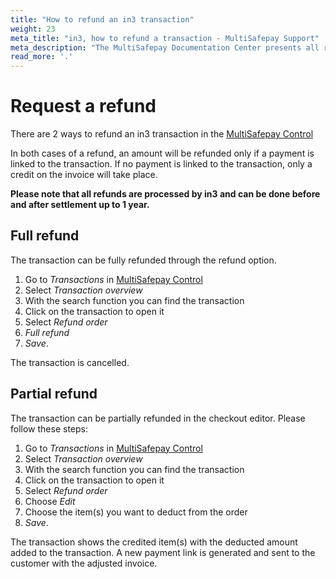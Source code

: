 ```yaml
---
title: "How to refund an in3 transaction"
weight: 23
meta_title: "in3, how to refund a transaction - MultiSafepay Support"
meta_description: "The MultiSafepay Documentation Center presents all relevant information about our Plugins and API. You can also find support pages for Payment Methods, Tools and General Questions as well as the contact details of our Support and Integration Teams."
read_more: '.'
---
```


# Request a refund 

There are 2 ways to refund an in3 transaction in the [MultiSafepay Control](https://merchant.multisafepay.com)

In both cases of a refund, an amount will be refunded only if a payment is linked to the transaction. If no payment is linked to the transaction, only a credit on the invoice will take place.

__Please note that all refunds are processed by in3 and can be done before and after settlement up to 1 year.__

## Full refund
The transaction can be fully refunded through the refund option.

1. Go to _Transactions_ in [MultiSafepay Control](https://merchant.multisafepay.com)
2. Select _Transaction overview_
3. With the search function you can find the transaction
4. Click on the transaction to open it
5. Select _Refund order_
6. _Full refund_
7. _Save_.

The transaction is cancelled.

## Partial refund
The transaction can be partially refunded in the checkout editor. Please follow these steps:

1. Go to _Transactions_ in [MultiSafepay Control](https://merchant.multisafepay.com)
2. Select _Transaction overview_
3. With the search function you can find the transaction
4. Click on the transaction to open it
5. Select _Refund order_
6. Choose _Edit_
7. Choose the item(s) you want to deduct from the order
8. _Save_.

The transaction shows the credited item(s) with the deducted amount added to the transaction.
A new payment link is generated and sent to the customer with the adjusted invoice.